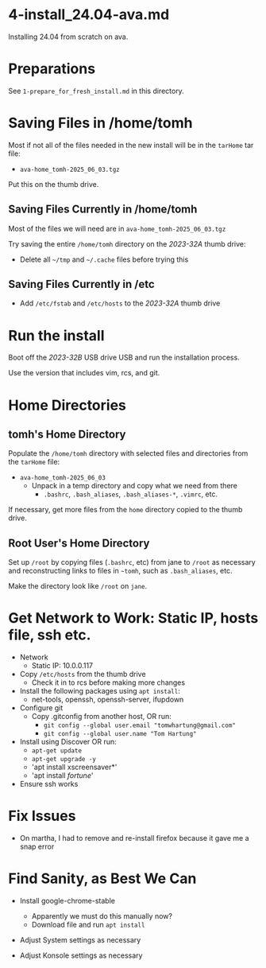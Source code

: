 
# 4-install_24.04-ava.md

Installing 24.04 from scratch on ava.


# Preparations

See `1-prepare_for_fresh_install.md` in this directory.


# Saving Files in /home/tomh

Most if not all of the files needed in the new install will be in the `tarHome` tar file:

- `ava-home_tomh-2025_06_03.tgz`

Put this on the thumb drive.

## Saving Files Currently in /home/tomh

Most of the files we will need are in `ava-home_tomh-2025_06_03.tgz`

Try saving the entire `/home/tomh` directory on the *2023-32A* thumb drive:

- Delete all `~/tmp` and `~/.cache` files before trying this

## Saving Files Currently in /etc

- Add `/etc/fstab` and `/etc/hosts` to the *2023-32A* thumb drive


# Run the install

Boot off the *2023-32B* USB drive USB and run the installation process.

Use the version that includes vim, rcs, and git.

# Home Directories

## tomh's Home Directory

Populate the `/home/tomh` directory with selected files and directories from the `tarHome` file:

- `ava-home_tomh-2025_06_03`
  - Unpack in a temp directory and copy what we need from there
    - `.bashrc`, `.bash_aliases`, `.bash_aliases-*`,  `.vimrc`, etc.

If necessary, get more files from the `home` directory copied to the thumb drive.

## Root User's Home Directory

Set up `/root` by copying files (`.bashrc`, etc) from jane to `/root` as necessary and reconstructing links to files in `~tomh`,
such as `.bash_aliases`, etc.

Make the directory look like `/root` on `jane`.


# Get Network to Work: Static IP, hosts file, ssh etc.

- Network
  - Static IP: 10.0.0.117
- Copy `/etc/hosts` from the thumb drive
  - Check it in to rcs before making more changes
- Install the following packages using `apt install`:
  - net-tools, openssh, openssh-server, ifupdown
- Configure git
  - Copy .gitconfig from another host, OR run:
    - `git config --global user.email "tomwhartung@gmail.com"`
    - `git config --global user.name "Tom Hartung"`
- Install using Discover OR run:
  - `apt-get update`
  - `apt-get upgrade -y`
  - 'apt install xscreensaver*'
  - 'apt install *fortune*'
- Ensure ssh works


# Fix Issues

- On martha, I had to remove and re-install firefox because it gave me a snap error


# Find Sanity, as Best We Can

- Install google-chrome-stable
  - Apparently we must do this manually now?
  - Download file and run `apt install`

- Adjust System settings as necessary
- Adjust Konsole settings as necessary

